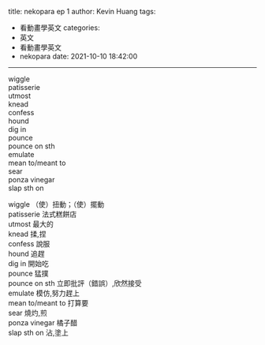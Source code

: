 title: nekopara ep 1
author: Kevin Huang
tags:
  - 看動畫學英文
categories:
  - 英文
  - 看動畫學英文
  - nekopara
date: 2021-10-10 18:42:00
---
wiggle  
patisserie  
utmost  
knead  
confess  
hound  
dig in  
pounce  
pounce on sth  
emulate   
mean to/meant to    
sear     
ponza vinegar    
slap sth on    


wiggle  （使）扭動；（使）擺動  
patisserie 法式糕餅店  
utmost 最大的  
knead 揉,捏  
confess 說服  
hound 追趕  
dig in 開始吃  
pounce 猛撲  
pounce on sth 立即批評（錯誤）,欣然接受  
emulate  模仿,努力趕上  
mean to/meant to  打算要  
sear 燒灼,煎  
ponza vinegar  橘子醋  
slap sth on  沾,塗上  
